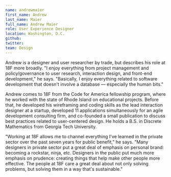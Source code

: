 ```yaml
---
name: andrewmaier
first_name: Andrew
last_name: Maier
full_name: Andrew Maier
role: User Experience Designer
location: Washington, D.C.
github:
twitter:
team: Design
---
```


Andrew is a designer and user researcher by trade, but describes his role at 18F more broadly. "I enjoy everything from project management  and policy/governance to user research, interaction design, and front-end development," he says. "Basically, I enjoy everything related to software development that doesn't involve a database — especially the human bits."

Andrew comes to 18F from the Code for America fellowship program, where he worked with the state of Rhode Island on educational projects. Before that, he developed his wireframing and coding skills as the lead interaction designer at a startup, developed 11 applications simultaneously for an agile development consulting firm, and co-founded a small publication to discuss best practices related to user-centered design. He holds a B.S. in Discrete Mathematics from Georgia Tech University.

"Working at 18F allows me to channel everything I've learned in the private sector over the past seven years for public benefit," he says. "Many designers in private sector put a great deal of emphasis on personal brand: becoming a rockstar, ninja, etc. Designers in the public put much more emphasis on prudence: creating things that help make other people more effective. The people at 18F care a great deal about not only solving problems, but solving them in a way that's sustainable."
